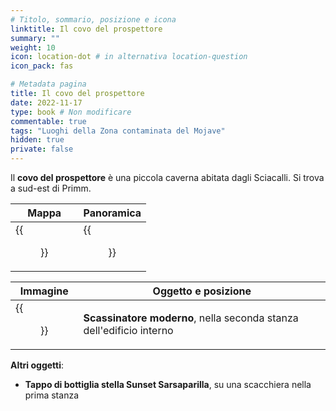 ```yaml
---
# Titolo, sommario, posizione e icona
linktitle: Il covo del prospettore
summary: ""
weight: 10
icon: location-dot # in alternativa location-question
icon_pack: fas

# Metadata pagina
title: Il covo del prospettore
date: 2022-11-17
type: book # Non modificare
commentable: true
tags: "Luoghi della Zona contaminata del Mojave"
hidden: true
private: false
---
```



<div class="fnv">

Il **covo del prospettore** è una piccola caverna abitata dagli Sciacalli. Si trova a sud-est di Primm.

| Mappa  | Panoramica |
| -----  | ---------- |
| {{<figure src="fnv/The_Prospectors_Den_loc.webp">}}                    |  {{<figure src="fnv/Prospectors_den_exterior.webp">}}          | 

| Immagine | Oggetto e posizione |
| -------- | ------------------- |
| {{<figure src="fnv/Tumblers_prospectors_den.webp">}}         |  **Scassinatore moderno**, nella seconda stanza dell'edificio interno                   |

**Altri oggetti**:
- **Tappo di bottiglia stella Sunset Sarsaparilla**, su una scacchiera nella prima stanza

</div>
